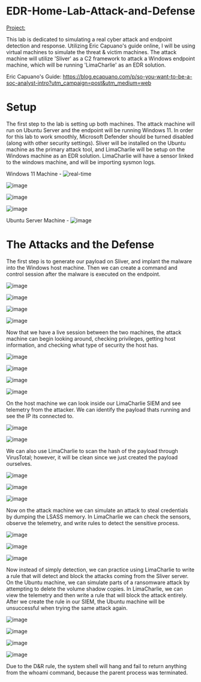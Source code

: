 # EDR-Home-Lab-Attack-and-Defense

[Project:](https://github.com/jerrterrell/EDR-Attack-and-Defense#project)

This lab is dedicated to simulating a real cyber attack and endpoint detection and response. Utilizing Eric Capuano's guide online, I will be using virtual machines to simulate the threat & victim machines. The attack machine will utilize 'Sliver' as a C2 framework to attack a Windows endpoint machine, which will be running 'LimaCharlie' as an EDR solution.

Eric Capuano's Guide: https://blog.ecapuano.com/p/so-you-want-to-be-a-soc-analyst-intro?utm_campaign=post&utm_medium=web

# Setup

The first step to the lab is setting up both machines. The attack machine will run on Ubuntu Server and the endpoint will be running Windows 11. In order for this lab to work smoothly, Microsoft Defender should be turned disabled (along with other security settings). Sliver will be installed on the Ubuntu machine as the primary attack tool, and LimaCharlie will be setup on the Windows machine as an EDR solution. LimaCharlie will have a sensor linked to the windows machine, and will be importing sysmon logs.


Windows 11 Machine - 
![real-time](https://github.com/user-attachments/assets/486ad5cc-91fd-4e49-98df-8e64a15d0e39)

![image](https://github.com/user-attachments/assets/d63cc84f-7f91-490f-a314-6b77aff1412b)

![image](https://github.com/user-attachments/assets/a366f75a-b972-47f1-86e8-01349ce335d8)

![image](https://github.com/user-attachments/assets/06a77e82-3e62-4a4b-92b6-9f8af1081cf2)

Ubuntu Server Machine - 
![image](https://github.com/user-attachments/assets/ed642679-d164-4606-a219-891251ea80a2)

# The Attacks and the Defense

The first step is to generate our payload on Sliver, and implant the malware into the Windows host machine. Then we can create a command and control session after the malware is executed on the endpoint.


![image](https://github.com/user-attachments/assets/5f6384c5-7c72-4ce2-865b-07d6fa1c036f)

![image](https://github.com/user-attachments/assets/8d0b8be5-aa52-4de4-bea1-a77757c1aca8)

![image](https://github.com/user-attachments/assets/2bf41d30-1c4e-433b-8a8f-5dc50704f747)

![image](https://github.com/user-attachments/assets/ad7dfe55-27f2-44fd-8045-2e2fbe42317e)

Now that we have a live session between the two machines, the attack machine can begin looking around, checking privileges, getting host information, and checking what type of security the host has.

![image](https://github.com/user-attachments/assets/a52cb103-a2ad-408a-8325-d084189a1954)

![image](https://github.com/user-attachments/assets/82cdb8c6-0fe4-4af0-b784-b88505654a93)

![image](https://github.com/user-attachments/assets/8af00c6e-0dc7-4b77-99a2-69bbff39b663)


![image](https://github.com/user-attachments/assets/09e0c202-3308-4205-9c1a-e68c978c4ed0)

On the host machine we can look inside our LimaCharlie SIEM and see telemetry from the attacker. We can identify the payload thats running and see the IP its connected to.

![image](https://github.com/user-attachments/assets/f40527ff-2ffa-4143-87fd-677d20c4753a)

![image](https://github.com/user-attachments/assets/d0b02c5c-4031-48d2-a5a9-df7e7bbda3cb)

We can also use LimaCharlie to scan the hash of the payload through VirusTotal; however, it will be clean since we just created the payload ourselves.

![image](https://github.com/user-attachments/assets/a16ad2f3-885e-4c28-b891-90f8e515feb6)

![image](https://github.com/user-attachments/assets/741c54aa-c990-4c8d-bcf7-d3af33343611)

![image](https://github.com/user-attachments/assets/d13fb160-1d6f-4b6a-85d3-ca6f12e7dbf7)

Now on the attack machine we can simulate an attack to steal credentials by dumping the LSASS memory. In LimaCharlie we can check the sensors, observe the telemetry, and write rules to detect the sensitive process.

![image](https://github.com/user-attachments/assets/cbb1e192-d3eb-4341-beef-895bf588bece)

![image](https://github.com/user-attachments/assets/257a416e-c192-4afa-bb95-fd2145d16a3c)

![image](https://github.com/user-attachments/assets/3f10dcbc-ddf0-4326-b1d5-10cd535d38a3)

Now instead of simply detection, we can practice using LimaCharlie to write a rule that will detect and block the attacks coming from the Sliver server. On the Ubuntu machine, we can simulate parts of a ransomware attack by attempting to delete the volume shadow copies. In LimaCharlie, we can view the telemetry and then write a rule that will block the attack entirely. After we create the rule in our SIEM, the Ubuntu machine will be unsuccessful when trying the same attack again.

![image](https://github.com/user-attachments/assets/edf590c9-888e-4755-8c36-5a31c553d8f7)

![image](https://github.com/user-attachments/assets/ed018e51-a736-4b1a-8013-04d9ed83d2fb)

![image](https://github.com/user-attachments/assets/533bbbd5-ca42-4222-9505-b8a975e65738)

![image](https://github.com/user-attachments/assets/db0bd127-fec5-48dd-9316-50b954cb3ed3)

Due to the D&R rule, the system shell will hang and fail to return anything from the whoami command, because the parent process was terminated.

